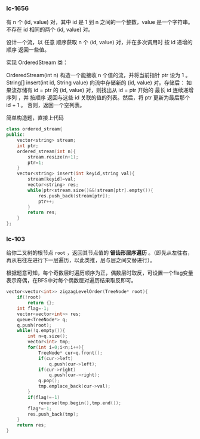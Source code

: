 ### lc-1656

有 n 个 (id, value) 对，其中 id 是 1 到 n 之间的一个整数，value 是一个字符串。不存在 id 相同的两个 (id, value) 对。

设计一个流，以 任意 顺序获取 n 个 (id, value) 对，并在多次调用时 按 id 递增的顺序 返回一些值。

实现 OrderedStream 类：

OrderedStream(int n) 构造一个能接收 n 个值的流，并将当前指针 ptr 设为 1 。
String[] insert(int id, String value) 向流中存储新的 (id, value) 对。存储后：
如果流存储有 id = ptr 的 (id, value) 对，则找出从 id = ptr 开始的 最长 id 连续递增序列 ，并 按顺序 返回与这些 id 关联的值的列表。然后，将 ptr 更新为最后那个  id + 1 。
否则，返回一个空列表。



简单构造题，直接上代码

```c++
class ordered_stream{
public:
    vector<string> stream;
    int ptr;
    ordered_stream(int n){
        stream.resize(n+1);
        ptr=1;
    }
    vector<string> insert(int keyid,string val){
        stream[keyid]=val;
        vector<string> res;
        while(ptr<stream.size()&&!stream[ptr].empty()){
            res.push_back(stream[ptr]);
            ptr++;
        }
        return res;
    }
};
```



### lc-103

给你二叉树的根节点 `root` ，返回其节点值的 **锯齿形层序遍历** 。（即先从左往右，再从右往左进行下一层遍历，以此类推，层与层之间交替进行）。



根据题意可知，每个奇数层时遍历顺序为正，偶数层时取反，可设置一个flag变量表示奇偶，在BFS中对每个偶数层对遍历结果取反即可。

```c++
vector<vector<int>> zigzagLevelOrder(TreeNode* root){
    if(!root)
        return {};
    int flag=-1;
   	vector<vector<int>> res;
    queue<TreeNode*> q;
    q.push(root);
    while(!q.empty()){
        int n=q.size();
        vector<int> tmp;
        for(int i=0;i<n;i++){
            TreeNode* cur=q.front();
            if(cur->left)
                q.push(cur->left);
            if(cur->right)
                q.push(cur->right);
            q.pop();
            tmp.emplace_back(cur->val);
        }
        if(flag!=-1)
            reverse(tmp.begin(),tmp.end());
        flag*=-1;
        res.push_back(tmp);   
    }
    return res;
}
```


